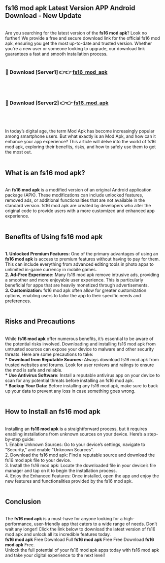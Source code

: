 ## fs16 mod apk Latest Version APP Android Download - New Update
<br>
Are you searching for the latest version of the <strong>fs16 mod apk</strong>? Look no further! We provide a free and secure download link for the official fs16 mod apk, ensuring you get the most up-to-date and trusted version. Whether you're a new user or someone looking to upgrade, our download link guarantees a fast and smooth installation process.
<br>
<br>
<h3>🔴 Download [Server1] 👉👉 <a href="https://modyolo.store/fs16+mod+apk">fs16_mod_apk</a></h3><br>
<br>
<h3>🔴 Download [Server2] 👉👉 <a href="https://modyolo.store/fs16+mod+apk">fs16_mod_apk</a></h3><br>
<br>
<br>
In today’s digital age, the term Mod Apk has become increasingly popular among smartphone users. But what exactly is an Mod Apk, and how can it enhance your app experience? This article will delve into the world of fs16 mod apk, exploring their benefits, risks, and how to safely use them to get the most out.
<br>
<br>
<h2>What is an fs16 mod apk?</h2>
<br>
An <strong>fs16 mod apk</strong> is a modified version of an original Android application package (APK). These modifications can include unlocked features, removed ads, or additional functionalities that are not available in the standard version. fs16 mod apk are created by developers who alter the original code to provide users with a more customized and enhanced app experience.
<br>
<br>
<h2>Benefits of Using fs16 mod apk</h2>
<br>
<strong> 1. Unlocked Premium Features:</strong> One of the primary advantages of using an <strong>fs16 mod apk</strong> is access to premium features without having to pay for them. This can include everything from advanced editing tools in photo apps to unlimited in-game currency in mobile games.
<br>
<strong> 2. Ad-Free Experience:</strong> Many fs16 mod apk remove intrusive ads, providing a smoother and more enjoyable user experience. This is particularly beneficial for apps that are heavily monetized through advertisements.
<br>
<strong> 3. Customization:</strong> fs16 mod apk often allow for greater customization options, enabling users to tailor the app to their specific needs and preferences.
<br>
<br>
<h2>Risks and Precautions</h2>
<br>
While <strong>fs16 mod apk</strong> offer numerous benefits, it’s essential to be aware of the potential risks involved. Downloading and installing fs16 mod apk from untrusted sources can expose your device to malware and other security threats. Here are some precautions to take:
<br>
<strong> * Download from Reputable Sources:</strong> Always download fs16 mod apk from trusted websites and forums. Look for user reviews and ratings to ensure the mod is safe and reliable.
<br>
<strong> * Use Antivirus Software:</strong> Install a reputable antivirus app on your device to scan for any potential threats before installing an fs16 mod apk.
<br>
<strong> * Backup Your Data:</strong> Before installing any fs16 mod apk, make sure to back up your data to prevent any loss in case something goes wrong.
<br>
<br>
<h2>How to Install an fs16 mod apk</h2>
<br>
Installing an <strong>fs16 mod apk</strong> is a straightforward process, but it requires enabling installations from unknown sources on your device. Here’s a step-by-step guide:
<br>
 1. Enable Unknown Sources: Go to your device’s settings, navigate to "Security," and enable "Unknown Sources".
<br>
 2. Download the fs16 mod apk: Find a reputable source and download the fs16 mod apk file to your device.
<br>
 3. Install the fs16 mod apk: Locate the downloaded file in your device’s file manager and tap on it to begin the installation process.
<br>
 4. Enjoy the Enhanced Features: Once installed, open the app and enjoy the new features and functionalities provided by the fs16 mod apk.
<br>
<br>
<h2><strong>Conclusion</strong></h2>
<br>
The <strong>fs16 mod apk</strong> is a must-have for anyone looking for a high-performance, user-friendly app that caters to a wide range of needs. Don’t wait any longer! Click the link below to download the latest version of fs16 mod apk and unlock all its incredible features today.
<br>
<strong>fs16 mod apk</strong> Free Download Full <strong>fs16 mod apk</strong> Free Free Download <strong>fs16 mod apk</strong> Free.
<br>
Unlock the full potential of your fs16 mod apk apps today with fs16 mod apk and take your digital experience to the next level!